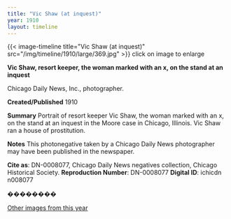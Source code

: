 ```yaml
---
title: "Vic Shaw (at inquest)"
year: 1910
layout: timeline
---
```


{{< image-timeline title="Vic Shaw (at inquest)" src="/img/timeline/1910/large/369.jpg" >}}
click on image to enlarge

__**Vic Shaw, resort keeper, the woman marked with an x, on the stand at an inquest**__

Chicago Daily News, Inc., photographer.

**Created/Published**
1910

**Summary**
Portrait of resort keeper Vic Shaw, the woman marked with an x, on the stand at an inquest in the Moore case in Chicago, Illinois. Vic Shaw ran a house of prostitution.

**Notes**
This photonegative taken by a Chicago Daily News photographer may have been published in the newspaper.

__Cite as__: DN-0008077, Chicago Daily News negatives collection, Chicago Historical Society.
__Reproduction Number__: DN-0008077
__Digital ID__: ichicdn n008077

��������  

[Other images from this year](/historical/timeline/1910)